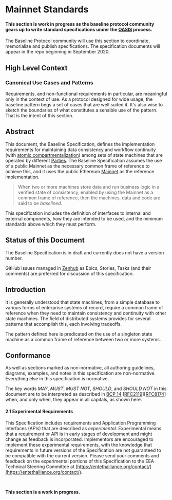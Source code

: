 # Mainnet Standards

#### This section is work in progress as the baseline protocol community gears up to write standard specifications under the [OASIS](https://oasis-open.org) process. <a href="#this-section-is-work-in-progress-as-the-baseline-protocol-community-gears-up-to-standardize-the-lear" id="this-section-is-work-in-progress-as-the-baseline-protocol-community-gears-up-to-standardize-the-lear"></a>

The Baseline Protocol community will use this section to coordinate, memorialize and publish specifications. The specification documents will appear in the repo beginning in September 2020.

## High Level Context <a href="#high-level-context" id="high-level-context"></a>

### Canonical Use Cases and Patterns <a href="#canonical-use-cases-and-patterns" id="canonical-use-cases-and-patterns"></a>

Requirements, and non-functional requirements in particular, are meaningful only in the context of use. As a protocol designed for wide usage, the baseline pattern begs a set of cases that are well suited it. It's also wise to sketch the boundaries of what constitutes a sensible use of the pattern. That is the intent of this section.

## Abstract <a href="#abstract" id="abstract"></a>

This document, the Baseline Specification, defines the implementation requirements for maintaining data consistency and workflow continuity (with [atomic compartmentalization](./)) among sets of state machines that are operated by different [Parties](./). The Baseline Specification assumes the use of a public Mainnet as the necessary common frame of reference to achieve this, and it uses the public Ethereum [Mainnet](./) as the reference implementation.

> When two or more machines store data and run business logic in a verified state of consistency, enabled by using the Mainnet as a common frame of reference, then the machines, data and code are said to be _baselined_.

This specification includes the definition of interfaces to internal and external components, how they are intended to be used, and the minimum standards above which they must perform.

## **Status of this Document** <a href="#status-of-this-document" id="status-of-this-document"></a>

The Baseline Specification is in draft and currently does not have a version number.

GitHub Issues managed in [Zenhub](https://github.com/ethereum-oasis/baseline/tree/master/radish34/ui#workspaces/baseline-5e713dc4f555144d9d6d17f6/roadmap?repos=239590893) as Epics, Stories, Tasks (and their comments) are preferred for discussion of this specification.

## Introduction <a href="#introduction" id="introduction"></a>

It is generally understood that state machines, from a simple database to various forms of enterprise systems of record, require a common frame of reference when they need to maintain consistency and continuity with other state machines. The field of distributed systems provides for several patterns that accomplish this, each involving tradeoffs.

The pattern defined here is predicated on the use of a singleton state machine as a common frame of reference between two or more systems.

## Conformance <a href="#conformance" id="conformance"></a>

As well as sections marked as non-normative, all authoring guidelines, diagrams, examples, and notes in this specification are non-normative. Everything else in this specification is normative.

The key words _MAY_, _MUST_, _MUST NOT_, _SHOULD_, and _SHOULD NOT_ in this document are to be interpreted as described in [BCP 14](https://tools.ietf.org/html/bcp14) \[[RFC2119](https://entethalliance.github.io/client-spec/spec.html#bib-rfc2119)]\[[RFC8174](https://entethalliance.github.io/client-spec/spec.html#bib-rfc8174)] when, and only when, they appear in all capitals, as shown here.

#### 2.1 Experimental Requirements <a href="#x2-1-experimental-requirements" id="x2-1-experimental-requirements"></a>

This Specification includes requirements and Application Programming Interfaces (APIs) that are described as _experimental_. Experimental means that a requirement or API is in early stages of development and might change as feedback is incorporated. Implementors are encouraged to implement these experimental requirements, with the knowledge that requirements in future versions of the Specification are not guaranteed to be compatible with the current version. Please send your comments and feedback on the experimental portions of this Specification to the EEA Technical Steering Committee at [https://entethalliance.org/contact/](https://entethalliance.org/contact/).

​

**This section is a work in progress.**
